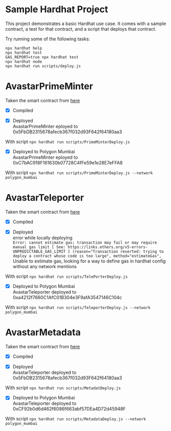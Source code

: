 # Sample Hardhat Project

This project demonstrates a basic Hardhat use case. It comes with a sample contract, a test for that contract, and a script that deploys that contract.

Try running some of the following tasks:

```shell
npx hardhat help
npx hardhat test
GAS_REPORT=true npx hardhat test
npx hardhat node
npx hardhat run scripts/deploy.js
```

# AvastarPrimeMinter

Taken the smart contract from [here](https://rinkeby.etherscan.io/address/0x276c42D14067294747AA2f5d2F8E6e49864b306E#code)

- [x] Compiled

- [x] Deployed  
       AvastarPrimeMinter eployed to 0x5FbDB2315678afecb367f032d93F642f64180aa3

With script `npx hardhat run scripts/PrimeMinterDeploy.js`

- [x] Deployed to Polygon Mumbai  
       AvastarPrimeMinter eployed to 0xC7bAC918F161630b07728C4fFe59e1e28E7eFFA8

With script `npx hardhat run scripts/PrimeMinterDeploy.js --network polygon_mumbai`

# AvastarTeleporter

Taken the smart contract from [here](https://rinkeby.etherscan.io/address/0x30e011460ab086a0daa117df3c87ec0c283a986e#code)

- [x] Compiled

- [x] Deployed  
       error while locally deploying  
       `Error: cannot estimate gas; transaction may fail or may require manual gas limit [ See: https://links.ethers.org/v5-errors-UNPREDICTABLE_GAS_LIMIT ] (reason="Transaction reverted: trying to deploy a contract whose code is too large", method="estimateGas",`  
       Unable to estimate gas, looking for a way to define gas in hardhat config without any network mentions

With script `npx hardhat run scripts/TelePorterDeploy.js`

- [x] Deployed to Polygon Mumbai  
       AvastarTeleporter deployed to 0xa4212f7660C1AfC01B304e3F9afA3547146C104c

With script `npx hardhat run scripts/TeleporterDeploy.js --network polygon_mumbai`

# AvastarMetadata

Taken the smart contract from [here](https://rinkeby.etherscan.io/address/0x64f241f435bb11a035d4e2c139068a2ed979bb39#code)

- [x] Compiled

- [x] Deployed  
       AvastarTeleporter deployed to 0x5FbDB2315678afecb367f032d93F642f64180aa3

With script `npx hardhat run scripts/MetadatDeploy.js`

- [x] Deployed to Polygon Mumbai  
       AvastarTeleporter deployed to 0xCF92b0d6d462f6086f663abf57DEa4D72d45948F

With script `npx hardhat run scripts/MetadataDeploy.js --network polygon_mumbai`
